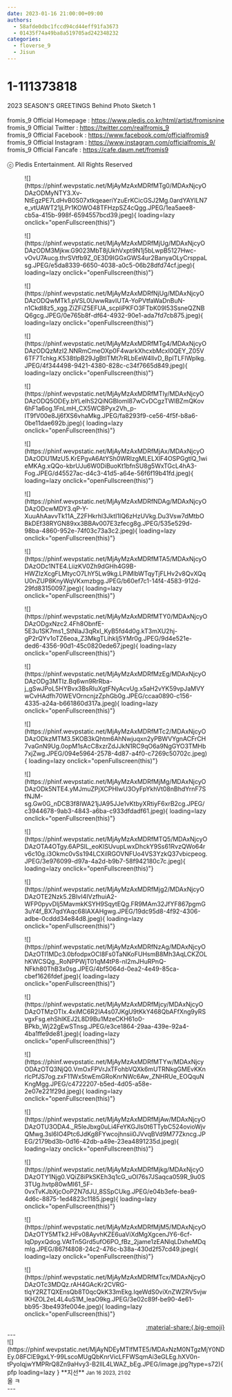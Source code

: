 ```yaml
---
date: 2023-01-16 21:00:00+09:00
authors:
  - 58afde0dbc1fccd94cd44eff91fa3673
  - 01435f74a49ba8a519705ad242348232
categories:
  - floverse_9
  - Jisun
---
```


# 1-111373818

<div class="post-container" markdown="1">
<div class="content-container md-sidebar__scrollwrap" markdown="1">

2023 SEASON'S GREETINGS Behind Photo Sketch 1<br><br>fromis_9 Official Homepage : <a href="https://www.pledis.co.kr/html/artist/fromisnine">https://www.pledis.co.kr/html/artist/fromisnine</a><br>fromis_9 Official Twitter : <a href="https://twitter.com/realfromis_9">https://twitter.com/realfromis_9</a><br>fromis_9 Official Facebook : <a href="https://www.facebook.com/officialfromis9">https://www.facebook.com/officialfromis9</a><br>fromis_9 Official Instagram : <a href="https://www.instagram.com/officialfromis_9/">https://www.instagram.com/officialfromis_9/</a><br>fromis_9 Official Fancafe : <a href="https://cafe.daum.net/fromis9">https://cafe.daum.net/fromis9</a><br><br>ⓒ Pledis Entertainment. All Rights Reserved
<figure markdown="1">
![](https://phinf.wevpstatic.net/MjAyMzAxMDRfMTg0/MDAxNjcyODAzODMyNTY3.Xv-NtEgzPE7LdHvB0S07xtkqeaeriYzuErKCicGSJ2Mg.0ardYAYILN7e_vtUAWT21jLPr1KOWO48TFHzpSZ4cQgg.JPEG/1ea5aee8-cb5a-415b-998f-6594557bcd39.jpeg){ loading=lazy onclick="openFullscreen(this)"}
</figure>
<figure markdown="1">
![](https://phinf.wevpstatic.net/MjAyMzAxMDRfMjUg/MDAxNjcyODAzODM3Mjkw.G9023MbT8jUkhVxpt9N1j5bLwpB5127Hwc-vOvU7Aucg.thrSVtfb9Z_0E3D9IGGxGWS4ur2BanyaOLyCrsppaLsg.JPEG/e5da8339-6650-4038-a0c5-06b28dfd74cf.jpeg){ loading=lazy onclick="openFullscreen(this)"}
</figure>
<figure markdown="1">
![](https://phinf.wevpstatic.net/MjAyMzAxMDRfNjUg/MDAxNjcyODAzODQwMTk1.pVSL0UwwRavIUTA-YoPVtfaWaDnBuN-n1CkdI8z5_xgg.ZiZFiZ5EFUA_scpliPKFO3FTbK09l53SsneQZNBQ6gcg.JPEG/0e765b8f-df64-4932-90e1-ada7fd7cb875.jpeg){ loading=lazy onclick="openFullscreen(this)"}
</figure>
<figure markdown="1">
![](https://phinf.wevpstatic.net/MjAyMzAxMDRfMTg4/MDAxNjcyODAzODQzMzI2.NNRmCmeOXp0F4warkXhcxbMcxI0QEY_Z05V6TF7Tchkg.K538tIpB29JgBtITMt7rRLbEeW4llvD_BplTLFIWplkg.JPEG/4f344498-9421-4380-828c-c34f7665d849.jpeg){ loading=lazy onclick="openFullscreen(this)"}
</figure>
<figure markdown="1">
![](https://phinf.wevpstatic.net/MjAyMzAxMDRfMTIy/MDAxNjcyODAzODQ5ODEy.bYLeIhS2QiNGBloml87wCvDCgzTWlBZmQKov6hF1a6og.1FnLmH_CX5WCBPyx2Vh_p-IT9fV00e8Jj6fXS6vhaMkg.JPEG/fa8293f9-ce56-4f5f-b8a6-0be11dae692b.jpeg){ loading=lazy onclick="openFullscreen(this)"}
</figure>
<figure markdown="1">
![](https://phinf.wevpstatic.net/MjAyMzAxMDRfMjAx/MDAxNjcyODAzODU1MzU5.KrEPgvA6AtYSh0WRIzgMLELXlF4OSPGgtlQ_1wieMKAg.xQQo-kbrUJu6W0DiBuoKt1bfnSU8g5WxTGcL4hA3-Fog.JPEG/d45527ac-d4c3-41d5-a64e-56f6f19b41fd.jpeg){ loading=lazy onclick="openFullscreen(this)"}
</figure>
<figure markdown="1">
![](https://phinf.wevpstatic.net/MjAyMzAxMDRfNDAg/MDAxNjcyODAzODcwMDY3.qP-Y-XuuAhAavvTk11A_Z2FHkrhl3JktI1lQ6zHzUVkg.Du3Vsw7dMtbOBkDEf38RYGN89xx3BBAv007E3zfecg8g.JPEG/535e529d-98ba-4860-952e-74f03c73a3c2.jpeg){ loading=lazy onclick="openFullscreen(this)"}
</figure>
<figure markdown="1">
![](https://phinf.wevpstatic.net/MjAyMzAxMDRfMTA5/MDAxNjcyODAzODc1NTE4.LiizKV0Zh9dGHh4G9B-HWZIzXcgFLMtycO7LhY5Lw9kg.LPiMlbWTqyTjFLHv2v8QvXQqU0nZUP8KnyWqVKxmzbgg.JPEG/b60ef7c1-14f4-4583-912d-29fd83150097.jpeg){ loading=lazy onclick="openFullscreen(this)"}
</figure>
<figure markdown="1">
![](https://phinf.wevpstatic.net/MjAyMzAxMDRfMTY0/MDAxNjcyODAzODgxNzc2.4Fh8ObnfE-5E3u1SK7ms1_StNlaJ3qRxl_KyB5fd4d0g.kT3mXU2hj-gP2rQYv1oTZ6eoa_Z3MkgTLihkIj5YMr0g.JPEG/9d4e521e-ded6-4356-90d1-45c0820ede67.jpeg){ loading=lazy onclick="openFullscreen(this)"}
</figure>
<figure markdown="1">
![](https://phinf.wevpstatic.net/MjAyMzAxMDRfMzEg/MDAxNjcyODAzODg3MTIz.Bq6wn9RrRba-j_gSwJPoL5HYBvx3BsRIuXgtFNyAcvUg.x5aH2vYK59vpJaMVYwCvHAdfh70WEVOrncnjzZphGb0g.JPEG/ccaa0890-c156-4335-a24a-b661860d317a.jpeg){ loading=lazy onclick="openFullscreen(this)"}
</figure>
<figure markdown="1">
![](https://phinf.wevpstatic.net/MjAyMzAxMDRfMTc2/MDAxNjcyODAzODkzMTM3.5KOB3kQhtm6AhNwjuqxn2yPBWVYgnACFrCH7vaGnN9Ug.0opM1sAcC8xzrZdJJkN1RC9qO6a9NgGYO3TMHb7xjZwg.JPEG/094e5964-2578-4d87-a4f0-c7269c50702c.jpeg){ loading=lazy onclick="openFullscreen(this)"}
</figure>
<figure markdown="1">
![](https://phinf.wevpstatic.net/MjAyMzAxMDRfMjMg/MDAxNjcyODAzODk5NTE4.yMJmuZPjXCPHIwU3OyFpYkhVt08nBhdYrnF7SfNJM-sg.Gw0G_nDCB3f8IWA21jJA95JJe1vKtbyXRtiyF6xrB2cg.JPEG/c3944678-9ab3-4843-a6ba-c933dfdadf61.jpeg){ loading=lazy onclick="openFullscreen(this)"}
</figure>
<figure markdown="1">
![](https://phinf.wevpstatic.net/MjAyMzAxMDRfMTQ5/MDAxNjcyODAzOTA4OTgy.6APSlL_eoKlSUvupLwxDhckY9Ss61RvzQWo64rv6c10g.i3Okmc0vSs194LCXilRGOVNFUo4VS3YzkQ37vbicpeog.JPEG/3e976099-d97a-4a2d-b9b7-58f942180c7c.jpeg){ loading=lazy onclick="openFullscreen(this)"}
</figure>
<figure markdown="1">
![](https://phinf.wevpstatic.net/MjAyMzAxMDRfMjg2/MDAxNjcyODAzOTE2Nzk5.2BIvI4IVzfhuiA2-WFP0pyvDIj5MavmkKSYH9SqytEQg.FR9MAm32JfYF867pgmG3uY4f_BX7qdYAqc68lAXAHgwg.JPEG/19dc95d8-4f92-4306-adbe-0cddd34e84d8.jpeg){ loading=lazy onclick="openFullscreen(this)"}
</figure>
<figure markdown="1">
![](https://phinf.wevpstatic.net/MjAyMzAxMDRfNzAg/MDAxNjcyODAzOTI1MDc3.0bfodpxOCl8Fs0TaNKoFUHsmB8Mh3AqLCKZOLhKWCSQg._RoNPPWjT01qM4tP8-nI2mJHuRPnQ-NFkh80ThB3x0sg.JPEG/4bf5064d-0ea2-4e49-85ca-cbef1626fdef.jpeg){ loading=lazy onclick="openFullscreen(this)"}
</figure>
<figure markdown="1">
![](https://phinf.wevpstatic.net/MjAyMzAxMDRfMjcy/MDAxNjcyODAzOTMzOTIx.4xiMC6R2IA4s07JKgU9tKkY468QbAFfXng9yRSvgxFsg.ehShlKEJ2L8D9Bu1MzeCKH61o0-BPkb_Wj22gEwSTnsg.JPEG/e3ce1864-29aa-439e-92a4-4ba1ffe9de81.jpeg){ loading=lazy onclick="openFullscreen(this)"}
</figure>
<figure markdown="1">
![](https://phinf.wevpstatic.net/MjAyMzAxMDRfMTYw/MDAxNjcyODAzOTQ3NjQ0.VmOxFPVrJxTFohbVQXk6mUTRNkgGMEvKKnrlcPfJS7og.zxF11Wx5twEmGRoKnrNWc6Aw_ZNHRUe_EOQquNKngMgg.JPEG/c4722207-b5ed-4d05-a58e-2e07e221f29d.jpeg){ loading=lazy onclick="openFullscreen(this)"}
</figure>
<figure markdown="1">
![](https://phinf.wevpstatic.net/MjAyMzAxMDRfMjAw/MDAxNjcyODAzOTU3ODA4._R5leJbxg0uLi4FeYKGJls0t6TTybC524ovioWjvQMwg.3sl6IO4Ptc6JdKg8FYwcojhnsii0JVvqBVd9M77Zkncg.JPEG/2179bd3b-0d16-42db-a49e-23ea4891235d.jpeg){ loading=lazy onclick="openFullscreen(this)"}
</figure>
<figure markdown="1">
![](https://phinf.wevpstatic.net/MjAyMzAxMDRfMjkg/MDAxNjcyODAzOTY1Njg0.VQiZ8iPkSKEh3q1cG_uOI76s7JSaqca059R_9u0S3TUg.hvtp80wMI61_5F-0vxTvKJbXjcOoPZN7dJU_8SSpCUkg.JPEG/e04b3efe-bea9-4d6c-8875-1ed4823c1185.jpeg){ loading=lazy onclick="openFullscreen(this)"}
</figure>
<figure markdown="1">
![](https://phinf.wevpstatic.net/MjAyMzAxMDRfMjM5/MDAxNjcyODAzOTY5MTk2.HFv08AyvhKZE6uaViXdMgXgcenJY6-6cf-IqDpyxQdog.VAtTn5Grd5ufO6PO_fBz_2jame1zEANlqLDxheMDqmIg.JPEG/867f4808-24c2-476c-b38a-430d2f57cd49.jpeg){ loading=lazy onclick="openFullscreen(this)"}
</figure>
<figure markdown="1">
![](https://phinf.wevpstatic.net/MjAyMzAxMDRfMTcx/MDAxNjcyODAzOTc3MDQz.rAH4GAcKr2CVRG-tlqY2RZTQXEnsQb8T0qcQkK33mEkg.IqeWdS0viXnZWZRV5vjwIKHZOL2eL4L4uS1M_leaO9kg.JPEG/3e02c89f-be90-4e61-bb95-3be493fe004e.jpeg){ loading=lazy onclick="openFullscreen(this)"}
</figure>
</div>
</div>

<div style="text-align: right;" markdown="1">
<a href="https://weverse.io/fromis9/media/1-111373818" style="text-align: right;">:material-share:{.big-emoji}</a>
</div>
---

<div class="comments-container md-sidebar__scrollwrap" markdown="1">
<div class="comment" markdown="1">
<div class='id-container' markdown="1">
![](https://phinf.wevpstatic.net/MjAyNDEyMTlfMTE5/MDAxNzM0NTgzMjY0NDEy.08FClE9gxLY-99LscoMUgQbKnrVicLFFWSqmAi3eGLEg.hXV0n-tPyoIqjwYMPRrQ8Zn9aHvy3-B2llL4LWAZ_bEg.JPEG/image.jpg?type=s72){ pfp loading=lazy }
**<span class="artist">지선</span>** <small>Jan 16 2023, 21:02</small><br>
</div>
<div class='comment-body' markdown="1">
올 ㅋ
</div>
</div>
</div>
---
